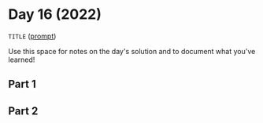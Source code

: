 # Day 16 (2022)

`TITLE` ([prompt](https://adventofcode.com/2022/day/16))

Use this space for notes on the day's solution and to document what you've learned!

## Part 1

## Part 2

